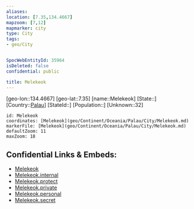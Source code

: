 ```yaml
---
aliases: 
location: [7.35,134.4667]
mapzoom: [7,12] 
mapmarker: city 
type: City
tags:
- geo/City


SpocWebEntityId: 35964
isDeleted: false
confidential: public

title: Melekeok
---
```

[geo-lon::134.4667]
[geo-lat::7.35]
[name::Melekeok]
[State::]
[Country::[Palau](geo/Continent/Oceania/Palau.md)]
[StateId::]
[Population::]
[Unknown::32]


```leaflet
id: Melekeok
coordinates: [Melekeok](geo/Continent/Oceania/Palau/City/Melekeok.md)
markerFile: [Melekeok](geo/Continent/Oceania/Palau/City/Melekeok.md)
defaultZoom: 11 
maxZoom: 18
```


## Confidential Links & Embeds: 
- [Melekeok](../../../../../../_public/geo/Continent/Oceania/Palau/City/Melekeok.md) 
- [Melekeok.internal](../../../../../../_internal/geo/Continent/Oceania/Palau/City/Melekeok.internal.md) 
- [Melekeok.protect](../../../../../../_protect/geo/Continent/Oceania/Palau/City/Melekeok.protect.md) 
- [Melekeok.private](../../../../../../_private/geo/Continent/Oceania/Palau/City/Melekeok.private.md) 
- [Melekeok.personal](../../../../../../_personal/geo/Continent/Oceania/Palau/City/Melekeok.personal.md) 
- [Melekeok.secret](../../../../../../_secret/geo/Continent/Oceania/Palau/City/Melekeok.secret.md) 

